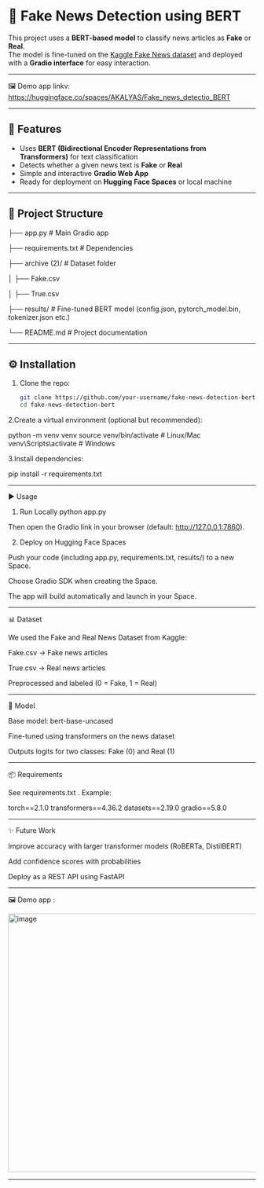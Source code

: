 # 📰 Fake News Detection using BERT

This project uses a **BERT-based model** to classify news articles as **Fake** or **Real**.  
The model is fine-tuned on the [Kaggle Fake News dataset](https://www.kaggle.com/clmentbisaillon/fake-and-real-news-dataset) and deployed with a **Gradio interface** for easy interaction.

---

🖼️ Demo app linkv: https://huggingface.co/spaces/AKALYAS/Fake_news_detectio_BERT

---

## 🚀 Features
- Uses **BERT (Bidirectional Encoder Representations from Transformers)** for text classification  
- Detects whether a given news text is **Fake** or **Real**  
- Simple and interactive **Gradio Web App**  
- Ready for deployment on **Hugging Face Spaces** or local machine  

---

## 📂 Project Structure

├── app.py # Main Gradio app

├── requirements.txt # Dependencies

├── archive (2)/ # Dataset folder

│ ├── Fake.csv

│ ├── True.csv

├── results/ # Fine-tuned BERT model (config.json, pytorch_model.bin, tokenizer.json etc.)

└── README.md # Project documentation



---

## ⚙️ Installation

1. Clone the repo:
   ```bash
   git clone https://github.com/your-username/fake-news-detection-bert.git
   cd fake-news-detection-bert

   
2.Create a virtual environment (optional but recommended):

python -m venv venv
source venv/bin/activate    # Linux/Mac
venv\Scripts\activate       # Windows


3.Install dependencies:

pip install -r requirements.txt

---

▶️ Usage
1. Run Locally
python app.py


Then open the Gradio link in your browser (default: http://127.0.0.1:7860).

2. Deploy on Hugging Face Spaces

Push your code (including app.py, requirements.txt, results/) to a new Space.

Choose Gradio SDK when creating the Space.

The app will build automatically and launch in your Space.

---

📊 Dataset

We used the Fake and Real News Dataset from Kaggle:

Fake.csv → Fake news articles

True.csv → Real news articles

Preprocessed and labeled (0 = Fake, 1 = Real)

---

🧠 Model

Base model: bert-base-uncased

Fine-tuned using transformers on the news dataset

Outputs logits for two classes: Fake (0) and Real (1)

---



📦 Requirements

See requirements.txt
. Example:

torch==2.1.0
transformers==4.36.2
datasets==2.19.0
gradio==5.8.0

---

✨ Future Work

Improve accuracy with larger transformer models (RoBERTa, DistilBERT)

Add confidence scores with probabilities

Deploy as a REST API using FastAPI

---

🖼️ Demo app :

<img width="1867" height="527" alt="image" src="https://github.com/user-attachments/assets/4c8e8d53-d9b7-44ed-9c35-2f53ccd1f451" />

----
